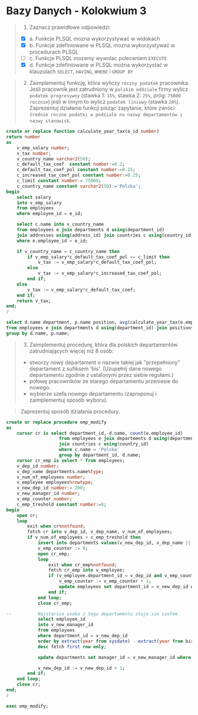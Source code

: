 # Bazy Danych - Kolokwium 3

> 1. Zaznacz prawidłowe odpowiedzi:
> - [X] a. Funkcje PLSQL mozna wykorzystywać w widokach
> - [X] b. Funkcje zdefiniowane w PLSQL mozna wykorzystywać w procedurach PLSQL
> - [ ] c. Funkcje PLSQL mozemy wywolac poleceniem `EXECUTE`
> - [X] d. Funkcje zdefiniowane w PLSQL można wykorzystać w klauzulach `SELECT`, `HAVING`, `WHERE` i `GROUP BY`

> 2. Zaimplementuj funkcję, która wyliczy `roczny podatek` pracownika. Jeśli pracownik jest zatrudniony w `polskim oddziale` firmy wylicz `podatek progresywny` (stawka 1: `15%`, stawka 2: `25%`, próg: `75000 rocznie`) jeśli w innym to wylicz `podatek liniowy` (stawka `20%`). Zaprezentuj działanie funkcji pisząc zapytanie, które zwróci `średnie roczne podatki w podziale na nazwy departamentów i nazwy stanowisk`.
```sql
create or replace function calculate_year_tax(e_id number)
return number
as
    v_emp_salary number;
    v_tax number;
    v_country_name varchar2(50);
    c_default_tax_coef  constant number:=0.2;
    c_default_tax_coef_pol constant number:=0.15;
    c_increased_tax_coef_pol constant number:=0.25;
    c_limit constant number:= 75000;
    c_country_name constant varchar2(50):='Polska';
begin
    select salary
    into v_emp_salary
    from employees
    where employee_id = e_id;

    select c.name into v_country_name
    from employees e join departments d using(department_id)
    join addresses using(address_id) join countries c using(country_id)
    where e.employee_id = e_id;

    if v_country_name = c_country_name then
        if v_emp_salary*c_default_tax_coef_pol <= c_limit then
            v_tax := v_emp_salary*c_default_tax_coef_pol;
        else
            v_tax := v_emp_salary*c_increased_tax_coef_pol;
        end if;
    else
        v_tax := v_emp_salary*c_default_tax_coef;
    end if;
    return v_tax;
end;
/

select d.name department, p.name position, avg(calculate_year_tax(e.employee_id)) as "avg year tax"
from employees e join departments d using(department_id) join positions p using(position_id)
group by d.name, p.name;
```

> 3. Zaimplementuj procedurę, która dla polskich departamentów zatrudniających więcej niż 8 osób:
> * stworzy nowy departament o nazwie takiej jak "przepełniony" departament z sufiksem 'bis'. (Uzupełnij dane nowego departamentu zgodnie z ustalonymi przez siebie regułami.)
> * połowę pracowników ze starego departamentu przeniesie do nowego.
> * wybierze szefa nowego departamentu (zaproponuj i zaimplementuj sposób wyboru).

> Zaprezentuj sposób działania procedury.
```sql
create or replace procedure emp_modify
as
    cursor cr is select department_id, d.name, count(e.employee_id)
                    from employees e join departments d using(department_id) join addresses a using(address_id)
                    join countries c using(country_id)
                    where c.name = 'Polska'
                    group by department_id, d.name;
    cursor cr_emp is select * from employees;
    v_dep_id number;
    v_dep_name departments.name%type;
    v_num_of_employees number;
    v_employee employees%rowtype;
    v_new_dep_id number:= 200;
    v_new_manager_id number;
    v_emp_counter number;
    c_emp_treshold constant number:=8;
begin
    open cr;
    loop
        exit when cr%notfound;
        fetch cr into v_dep_id, v_dep_name, v_num_of_employees;
        if v_num_of_employees > c_emp_treshold then
            insert into departments values(v_new_dep_id, v_dep_name || 'bis', '01-JAN-21', 300000, NULL, 1001, NULL, '17-NOV-21');
            v_emp_counter := 0;
            open cr_emp;
            loop
                exit when cr_emp%notfound;
                fetch cr_emp into v_employee;
                if (v_employee.department_id = v_dep_id and v_emp_counter < floor(v_num_of_employees/2)) then
                    v_emp_counter := v_emp_counter + 1;
                    update employees set department_id = v_new_dep_id where employee_id = v_employee.employee_id;
                end if;
            end loop;
            close cr_emp;

--          Najstarsza osoba z tego departamentu staje sie szefem
            select employee_id
            into v_new_manager_id
            from employees
            where department_id = v_new_dep_id
            order by extract(year from sysdate) - extract(year from birth_date)
            desc fetch first row only;

            update departments set manager_id = v_new_manager_id where department_id = v_new_dep_id;

            v_new_dep_id := v_new_dep_id + 1;
        end if;
    end loop;
    close cr;
end;
/

exec emp_modify;
```